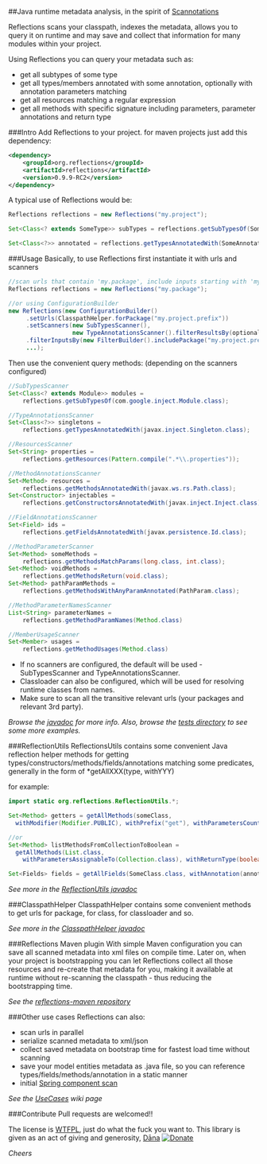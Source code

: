 ##Java runtime metadata analysis, in the spirit of [Scannotations](http://bill.burkecentral.com/2008/01/14/scanning-java-annotations-at-runtime/)

Reflections scans your classpath, indexes the metadata, allows you to query it on runtime and may save and collect that information for many modules within your project.

Using Reflections you can query your metadata such as:
  * get all subtypes of some type
  * get all types/members annotated with some annotation, optionally with annotation parameters matching
  * get all resources matching a regular expression
  * get all methods with specific signature including parameters, parameter annotations and return type

###Intro
Add Reflections to your project. for maven projects just add this dependency:
```xml
<dependency>
    <groupId>org.reflections</groupId>
    <artifactId>reflections</artifactId>
    <version>0.9.9-RC2</version>
</dependency>
```

A typical use of Reflections would be:
```java
Reflections reflections = new Reflections("my.project");

Set<Class<? extends SomeType>> subTypes = reflections.getSubTypesOf(SomeType.class);

Set<Class<?>> annotated = reflections.getTypesAnnotatedWith(SomeAnnotation.class);
```

###Usage
Basically, to use Reflections first instantiate it with urls and scanners

```java
//scan urls that contain 'my.package', include inputs starting with 'my.package', use the default scanners
Reflections reflections = new Reflections("my.package");

//or using ConfigurationBuilder
new Reflections(new ConfigurationBuilder()
     .setUrls(ClasspathHelper.forPackage("my.project.prefix"))
     .setScanners(new SubTypesScanner(), 
                  new TypeAnnotationsScanner().filterResultsBy(optionalFilter), ...),
     .filterInputsBy(new FilterBuilder().includePackage("my.project.prefix"))
     ...);
```
Then use the convenient query methods: (depending on the scanners configured)

```java
//SubTypesScanner
Set<Class<? extends Module>> modules = 
    reflections.getSubTypesOf(com.google.inject.Module.class);
```
```java
//TypeAnnotationsScanner 
Set<Class<?>> singletons = 
    reflections.getTypesAnnotatedWith(javax.inject.Singleton.class);
```
```java
//ResourcesScanner
Set<String> properties = 
    reflections.getResources(Pattern.compile(".*\\.properties"));
```
```java
//MethodAnnotationsScanner
Set<Method> resources =
    reflections.getMethodsAnnotatedWith(javax.ws.rs.Path.class);
Set<Constructor> injectables = 
    reflections.getConstructorsAnnotatedWith(javax.inject.Inject.class);
```
```java
//FieldAnnotationsScanner
Set<Field> ids = 
    reflections.getFieldsAnnotatedWith(javax.persistence.Id.class);
```
```java
//MethodParameterScanner
Set<Method> someMethods =
    reflections.getMethodsMatchParams(long.class, int.class);
Set<Method> voidMethods =
    reflections.getMethodsReturn(void.class);
Set<Method> pathParamMethods =
    reflections.getMethodsWithAnyParamAnnotated(PathParam.class);
```
```java
//MethodParameterNamesScanner
List<String> parameterNames = 
    reflections.getMethodParamNames(Method.class)
```
```java
//MemberUsageScanner
Set<Member> usages = 
    reflections.getMethodUsages(Method.class)
```

  * If no scanners are configured, the default will be used - SubTypesScanner and TypeAnnotationsScanner. 
  * Classloader can also be configured, which will be used for resolving runtime classes from names.
  * Make sure to scan all the transitive relevant urls (your packages and relevant 3rd party).

*Browse the [javadoc](http://reflections.googlecode.com/svn/trunk/reflections/javadoc/apidocs/index.html?org/reflections/Reflections.html) for more info.* 
*Also, browse the [tests directory](https://github.com/ronmamo/reflections/tree/master/src/test/java/org/reflections) to see some more examples.*

###ReflectionUtils
ReflectionsUtils contains some convenient Java reflection helper methods for getting types/constructors/methods/fields/annotations matching some predicates, generally in the form of *getAllXXX(type, withYYY)

for example:

```java
import static org.reflections.ReflectionUtils.*;

Set<Method> getters = getAllMethods(someClass,
  withModifier(Modifier.PUBLIC), withPrefix("get"), withParametersCount(0));

//or
Set<Method> listMethodsFromCollectionToBoolean = 
  getAllMethods(List.class,
    withParametersAssignableTo(Collection.class), withReturnType(boolean.class));

Set<Fields> fields = getAllFields(SomeClass.class, withAnnotation(annotation), withTypeAssignableTo(type));
```

*See more in the [ReflectionUtils javadoc](http://reflections.googlecode.com/svn/trunk/reflections/javadoc/apidocs/org/reflections/ReflectionUtils.html)*

###ClasspathHelper
ClasspathHelper contains some convenient methods to get urls for package, for class, for classloader and so.

*See more in the [ClasspathHelper javadoc](http://reflections.googlecode.com/svn/trunk/reflections/javadoc/apidocs/org/reflections/util/ClasspathHelper.html)*

###Reflections Maven plugin
With simple Maven configuration you can save all scanned metadata into xml files on compile time. 
Later on, when your project is bootstrapping you can let Reflections collect all those resources and re-create that metadata for you, 
making it available at runtime without re-scanning the classpath - thus reducing the bootstrapping time.

*See the [reflections-maven repository](https://github.com/ronmamo/reflections-maven/)*

###Other use cases
Reflections can also:
  * scan urls in parallel
  * serialize scanned metadata to xml/json
  * collect saved metadata on bootstrap time for fastest load time without scanning
  * save your model entities metadata as .java file, so you can reference types/fields/methods/annotation in a static manner
  * initial [Spring component scan](https://code.google.com/p/reflections/wiki/ReflectionsSpring)

*See the [UseCases](http://code.google.com/p/reflections/wiki/UseCases) wiki page*

###Contribute
Pull requests are welcomed!!

The license is [WTFPL](http://www.wtfpl.net/), just do what the fuck you want to. 
This library is given as an act of giving and generosity, [Dāna](http://en.wikipedia.org/wiki/D%C4%81na)
[![Donate](https://www.paypalobjects.com/en_US/i/btn/btn_donate_SM.gif)](https://www.paypal.com/cgi-bin/webscr?cmd=_s-xclick&hosted_button_id=WLN75KYSR6HAY)

_Cheers_
